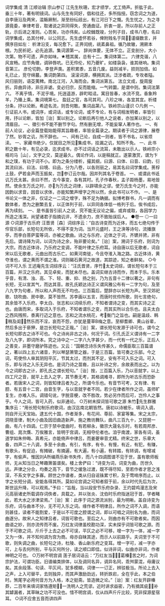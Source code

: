<!-- { "loadSidebar": true } -->
词学集成  清 江顺诒辑  宗山参订
    江先生秋珊，宏才绩学，尤工倚声。折肱于此，垂三十年，著有明镜词。山与先生有同好，倡和往还，多所指授。窃念词之为道，自李唐沿及两宋，滥觞厥制，渐至纷纭歧出，有江河日下之慨。先生忧之，为之寻源竟委，审律考音，取诸说之异同得失，旁通曲证。折衷一是。所以存前人之正轨，示后进之准则。心苦矣，功亦伟矣。山校雠既竣，分列子目，成书八卷，名曰词学集成，怂其付梓，以公同志。先生虚怀若谷，俾附贱名于简，谨缀数言，并撰序目如左：
    析津沿支，每况愈下。正畀闰统，祧紊鼻祖。循乃故辙，溯厥本根。为民祈祀，必先追源。集词源第一。
    辞尚体要，无体不立。正变剖分，大小次第。物不可遗，声亦如味。★稽其属，总有十二。集词体第二。
    六律克谐，八风宣畅。应节角徵，调钟唇吭。已无伶伦，矧乃夔旷。如缕袅袅，谁其继响。集词音第三。
    彦伦切韵，李登声类。差积累黍，五音几废。益则减半，损则加倍。如礼已止，竞守绵蕞。集词韵第四。
    滚滚词源，横拥其派。泛涉者疏，专攻者隘。风归丽则，语芟荑稗。南北江河，入海而会。集词派第五。
    法立文成，旋周旋折。异曲异诗，非庄非谑。变必归宗，反而能缩。一气转圜，是谓中则。集词法第六。
    不离乎情，不泥乎境。托逍遥游，辟町畦迳。寓目皆春，水流不竞。香象羚羊，乃臻上乘。集词境第七。
    盈廷之官，各司其司。八珍之味，各宜其宜。析缕分条，抒以论断。希迹名流，则吾何敢。集词品第八。铁岭宗山谨识
    ○凡例
    一、引证前人书，或词序，或词话，或专论词，或不专论，有与词相发明者，率皆引用，抒以论断，皆加［诒］案以别之。论断后再引他人之说者，亦加某以别之，以清眉目。
    一、徵引书不能不删节字句。然有删无增，不能妄窜人著作也。
    一、有前人论议，必全篇登载始能得其旨趣者，率皆全篇录之。期读者于词之源律，展卷了然。钞胥之讥，所不辞也。
    一、间有己论，自成一则者，皆不书名，以省烦渎。
    一、家藏书绝少。仅就目之所见集成书，挂漏之讥，知所不免。
    一、此书积之数十年，有见必录，迄求成书，亦不过词话之流耳，未敢出以示人。铁岭宗小梧司马［山］，文字之交，莫逆最久。偶论作词，以是稿就正。遂蒙激赏，谓为卞和之璞，有功于词不小。即为之条分缕析，撮其纲，曰源、曰体、曰音、曰韵，衍其流曰派、曰法、曰境、曰品，分为八卷，以各则丽之，易其名曰词学集成。蒉桴土鼓，俨若金声而玉振矣，岂参订云尔哉。因并列其名于卷首。
    一、或谓此书诋讥万氏太甚。余曰不然，古今事变，各有其时。孔子作春秋，孟子距杨墨，易地皆然。使余生万氏之时，亦为万氏之词律，以辟啸余之谬。使万氏生今之时，亦能因韵以求音，因音以求体，亦能知繁声增字之所以然，余此书可以不作。
    一、是书论又一体之非，仅证之一二词之增字，殊不足为确据。拟博考群书，凡一调而有数体者，悉为之删繁去复，以正体列于前，以异同各体低一格列于后。俟书成后，再为续刻。
    一、是书虽皆引前人之说，究不能无议论之偏，或弃或取，各因学力所造之浅深。尚望诸君子指摘讥评，不遗余力，庶不致贻误后人。
    ●卷一
    ◎一曰源
    ○词源于古乐府
    汪晋贤［森］词综序云：“自古诗变而为近体，而五七绝句传于伶官乐部，长短句无所依，不得不变为词。当开元盛时，王之涣等诗句，流播旗亭，而李白菩萨蛮等词，亦被之歌曲。诗之与乐府，近体之于词，齐镳并骋，非有先后。谓诗降为词，以词为诗之余，殆非要论矣。”［诒］案，溯词于乐府，则词为大宗。而古近体诗，乃乐府之变调，不能叶律之乐府耳。诗自唐以后无歌者，词自宋以后无歌者，元曲出而古乐亡。如黄河南徙，今且夺淮入海之路。古近体诗，黄夺淮也，谓之黄而不谓之淮。词则碣石黄河之故道，其踪迹，知之者鲜矣。
    ○今词不可入乐
    王述庵先生词综序云：“汪氏晋贤，序竹太史词综，谓长短句本于三百篇，并汉之乐府。其见卓矣，而犹未尽也。盖词实继古诗而作，而本于乐。乐本乎音，有清、浊、高、下、轻、重、抑、扬之别，乃为五音十二律以著之。非句有长短，无以宣其气，而达其音。故孔氏颖达诗正义谓风雅公布有一二字为句，及至八九字为句者，所以和人声而无不均也。三百篇后，楚辞亦以长短为声。至汉郊祀歌、铙吹曲、房中歌，莫不皆然。苏李画以五言，而唐时优伶所歌，则七言绝句，其余皆不入乐府。李太白、张志和以词续乐府，不知者谓诗之变，而其实诗之正也。由唐而宋，多取词入于乐府，不知者谓乐之变，而其实所以合乐也。且夫太白之西风残照，黍离行迈之意也。志和之流水桃花，考衡门之旨也。嗣是温歧、韩稍及闺，然乐而不淫，哀而不怨，亦犹是蔓草В梅之意。至柳耆卿、黄山谷辈，然后多出于亵狎，是岂长短句之正哉。”［诒］案，谓长短句发源于诗可也，谓今之长短句即古之诗不可也。今之诗尚非古之诗，何况于词。引孔氏正义谓诗有一二字及八九字，即词所本。究之诗中之一二字八九字甚少，而一代有一代之乐，正后人之善变，非墨守磨驴陈迹也。又云：“国朝念诗乐失传甚久，命儒臣取三百篇谱之，著以四上五六诸音，列以琴瑟箫管之器，于是三百篇，皆可奏之乐部。今之词，苟使伶人审其阴阳平仄，节其太过，而剂其不足，安有不可入乐之词。可入乐，即与诗之入乐无异也。是词乃诗之苗裔，且以补诗之穷，余故表而出之。以为今之词即古之计，即孔氏之谓长短句。”［诒］按，三百篇入乐，乃以音就字，以上四工尺之音，就平上去入之字，其节奏无考，其格调难寻，即所为听古乐而恐卧者。若唐宋人之词，则皆知律吕者为之，所谓今乐也。有音节可考，又有律、有腔、有五音十二宫，由音生字，与以音就字者不同。若少在律者所作之词，虽师旷复生，亦难入乐。调错句讹，字脱音梗，改不胜改，势必另作而后可，岂伶人之事乎。今人之词，皆可入药，似非通论。
    ○万树未探词皆可歌之源
    朱竹先生群雅集序云：“用长短句制乐府歌词，由汉迄南北朝皆然。唐初以诗被乐，填词入调，则自开元天宝始。逮五代十国，作者渐多，有花间、尊前、家宴等集。宋之太宗，洞晓音律，制大小曲及因旧曲造新声，施之教坊舞队，曲凡三百九十，又琵琶一曲，有八十四调。仁宗于禁中度曲时，有若柳永，徽宗大晟名乐时，有若周邦彦、曹组、晁次膺、万俟雅言，皆明于宫调，无相夺伦者也。洎乎南渡，家各有词，虽道学如朱仲晦、真希元，亦能倚声中律吕，而姜夔审音尤精。终宋之世，乐章大备，四声二十八调，多至十余曲，有引，有序，有令，有慢，有近，有犯，有赚，有歌头，有促迫，有摊破，有摘遍，有大遍，有小遍，有转踏，有转调，有增减字，有偷声。惟因刘所编燕乐新书失传，而八十四调图谱不见于世，虽有歌师板师，无从知当日之琴趣箫笛谱矣。楼上舍俨曰：“诗变为词，词变为曲，历世久远。声律之分合，均奏之高下，音节之缓急过渡，既不得尽知，至若作者才思之浅深，不系文字之多寡。顾世之作谱者，类从归自谣铢累寸积，及于莺啼序而止。以字之长短分调，安能各得其所。莫如论宫调之可知者叙于前，余以时代先后为次，斯世运升降，可以观焉。”予曰：“旨哉，当以段安节乐府杂录、王灼碧鸡漫志及宋元高丽诸史所载调存词佚者，具载之。并以张炎、沈伯时乐府指迷冠于首，学者睹此，若大水之涉津梁焉。”［诒］案：此序于词之源流派别，最为明晰。盖自诗变为乐府，词与曲本不分，无不可入乐之词。缘作者不明律吕，所作之词不入调，而语则甚佳，读者不能割爱，于是以不可度之腔谓之词，即以可唱之词别名为曲，而词曲遂分。故宋人之知律吕者，词皆可歌也。至后之人，则曲亦有不可歌者矣。而因曲语之妙，则亦流传而不废。万红友词律虽校勘功深，实未探乎词皆可歌之源。而于不可歌之词，斤斤于上去之必不可误，平仄之必不可移，增一字为一体，减一字又为一体，并不知何调为宫为商。毋亦自昧其途，而示人以前路乎。夫词至于不可歌，则失调之曲，长短句之诗，杜陵、香山新乐府之变耳。增一字可，减一字亦可，上与去何所别，平与仄何所分，读之顺口即佳。似诗非词，似曲亦非词，作者神明之可也。
    ○万树不明宫调
    莲子居词话云：“万红友当葛榛苦之时，为词宗护法，可谓功臣。旧谱编类排体，以及调同名异，调异名同，乖舛蒙混，毋庸议矣。其余段落、句读、平仄间，犹多模糊，词律一一订正，辨驳极当。所论上去入之声，上入可替平，去则独异，而其声激励劲远，转折跌宕，全在乎此，本之伯时。煞尾字必用何音方为入格，本之挺斋。皆造微之论。”［诒］案：红友开辟榛莽，二百年来填词家恪遵矩，一洗明人之荒谬。近时讲求益密，乃有摘其疵，补其罅漏者，其草昧之功不可没也。惜不明宫调，仅从四声斤斤比较，究非探源星宿耳。
    ○词不应舍五音而讲四声
